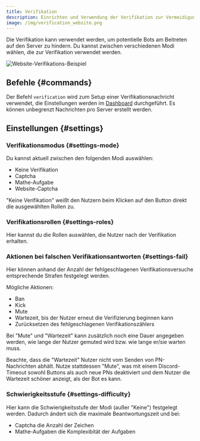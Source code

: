 ```yaml
---
title: Verifikation
description: Einrichten und Verwendung der Verifikation zur Vermeidigung von Join- und Raidbots.
image: /img/verification_website.png
---
```


Die Verifikation kann verwendet werden, um potentielle Bots am Beitreten auf den Server zu hindern. Du kannst zwischen verschiedenen Modi wählen, die zur Verifikation verwendet werden.

![Website-Verifikations-Beispiel](/img/verification_website.png)

## Befehle {#commands}

Der Befehl `verification` wird zum Setup einer Verifikationsnachricht verwendet, die Einstellungen werden im [Dashboard](https://tomatenkuchen.com/dashboard/settings#verificationRole) durchgeführt.
Es können unbegrenzt Nachrichten pro Server erstellt werden.

## Einstellungen {#settings}

### Verifikationsmodus {#settings-mode}

Du kannst aktuell zwischen den folgenden Modi auswählen:
- Keine Verifikation
- Captcha
- Mathe-Aufgabe
- Website-Captcha

"Keine Verifikation" weißt den Nutzern beim Klicken auf den Button direkt die ausgewählten Rollen zu.

### Verifikationsrollen {#settings-roles}

Hier kannst du die Rollen auswählen, die Nutzer nach der Verifikation erhalten.

### Aktionen bei falschen Verifikationsantworten {#settings-fail}

Hier können anhand der Anzahl der fehlgeschlagenen Verifikationsversuche entsprechende Strafen festgelegt werden.

Mögliche Aktionen:
- Ban
- Kick
- Mute
- Wartezeit, bis der Nutzer erneut die Verifizierung beginnen kann
- Zurücksetzen des fehlgeschlagenen Verifikationszählers

Bei "Mute" und "Wartezeit" kann zusätzlich noch eine Dauer angegeben werden, wie lange der Nutzer gemuted wird bzw. wie lange er/sie warten muss.

Beachte, dass die "Wartezeit" Nutzer nicht vom Senden von PN-Nachrichten abhält.
Nutze stattdessen "Mute", was mit einem Discord-Timeout sowohl Buttons als auch neue PNs deaktiviert und dem Nutzer die Wartezeit schöner anzeigt, als der Bot es kann.

### Schwierigkeitsstufe {#settings-difficulty}

Hier kann die Schwierigkeitsstufe der Modi (außer "Keine") festgelegt werden. Dadurch ändert sich die maximale Beantwortungszeit und bei:
- Captcha die Anzahl der Zeichen
- Mathe-Aufgaben die Komplexibität der Aufgaben
